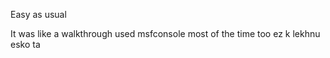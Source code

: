 
Easy as usual

It was like a walkthrough used msfconsole most of the time too ez k lekhnu esko ta 
